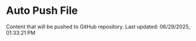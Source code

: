 # Auto Push File

Content that will be pushed to GitHub repository.
Last updated: 06/29/2025, 01:33:21 PM